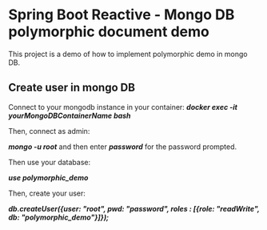# Spring Boot Reactive - Mongo DB polymorphic document demo

This project is a demo of how to implement polymorphic demo in mongo DB.

## Create user in mongo DB

Connect to your mongodb instance in your container:
___docker exec -it yourMongoDBContainerName bash___

Then, connect as admin:

___mongo -u root___ and then enter ___password___ for the password prompted.

Then use your database:

___use polymorphic_demo___

Then, create your user:

___db.createUser({user: "root", pwd: "password", roles : [{role: "readWrite", db: "polymorphic_demo"}]});___